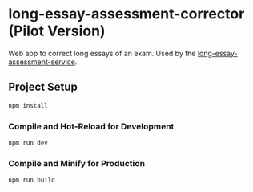 # long-essay-assessment-corrector (Pilot Version)

Web app to correct long essays of an exam.
Used by the [long-essay-assessment-service](https://github.com/EDUTIEK/long-essay-assessment-service).


## Project Setup

```sh
npm install
```

### Compile and Hot-Reload for Development

```sh
npm run dev
```

### Compile and Minify for Production

```sh
npm run build
```

